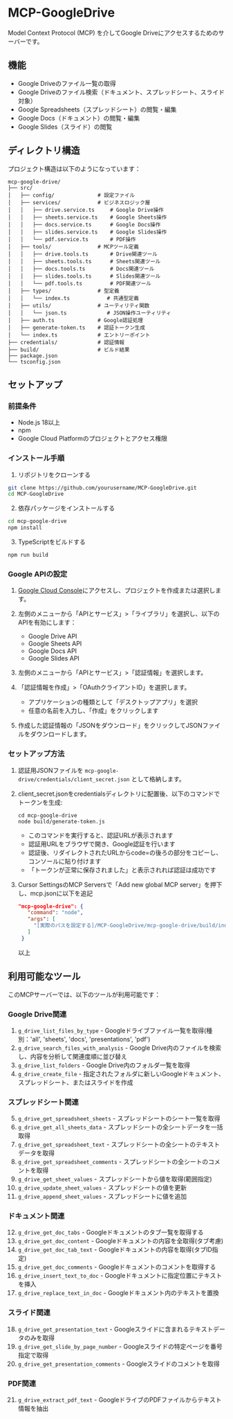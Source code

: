 # MCP-GoogleDrive

Model Context Protocol (MCP) を介してGoogle Driveにアクセスするためのサーバーです。

## 機能

- Google Driveのファイル一覧の取得
- Google Driveのファイル検索（ドキュメント、スプレッドシート、スライド対象）
- Google Spreadsheets（スプレッドシート）の閲覧・編集
- Google Docs（ドキュメント）の閲覧・編集
- Google Slides（スライド）の閲覧

## ディレクトリ構造

プロジェクト構造は以下のようになっています：

```
mcp-google-drive/
├── src/
│   ├── config/              # 設定ファイル
│   ├── services/            # ビジネスロジック層
│   │   ├── drive.service.ts     # Google Drive操作
│   │   ├── sheets.service.ts    # Google Sheets操作
│   │   ├── docs.service.ts      # Google Docs操作
│   │   ├── slides.service.ts    # Google Slides操作
│   │   └── pdf.service.ts       # PDF操作
│   ├── tools/               # MCPツール定義
│   │   ├── drive.tools.ts       # Drive関連ツール
│   │   ├── sheets.tools.ts      # Sheets関連ツール
│   │   ├── docs.tools.ts        # Docs関連ツール
│   │   ├── slides.tools.ts      # Slides関連ツール
│   │   └── pdf.tools.ts         # PDF関連ツール
│   ├── types/               # 型定義
│   │   └── index.ts            # 共通型定義
│   ├── utils/               # ユーティリティ関数
│   │   └── json.ts             # JSON操作ユーティリティ
│   ├── auth.ts              # Google認証処理
│   ├── generate-token.ts    # 認証トークン生成
│   └── index.ts             # エントリーポイント
├── credentials/             # 認証情報
├── build/                   # ビルド結果
├── package.json
└── tsconfig.json
```


## セットアップ

### 前提条件

- Node.js 18以上
- npm
- Google Cloud Platformのプロジェクトとアクセス権限

### インストール手順

1. リポジトリをクローンする

```bash
git clone https://github.com/yourusername/MCP-GoogleDrive.git
cd MCP-GoogleDrive
```

2. 依存パッケージをインストールする

```bash
cd mcp-google-drive
npm install
```

3. TypeScriptをビルドする

```bash
npm run build
```

### Google APIの設定

1. [Google Cloud Console](https://console.cloud.google.com/)にアクセスし、プロジェクトを作成または選択します。

2. 左側のメニューから「APIとサービス」>「ライブラリ」を選択し、以下のAPIを有効にします：
   - Google Drive API
   - Google Sheets API
   - Google Docs API
   - Google Slides API

3. 左側のメニューから「APIとサービス」>「認証情報」を選択します。

4. 「認証情報を作成」>「OAuthクライアントID」を選択します。
   - アプリケーションの種類として「デスクトップアプリ」を選択
   - 任意の名前を入力し、「作成」をクリックします

5. 作成した認証情報の「JSONをダウンロード」をクリックしてJSONファイルをダウンロードします。

### セットアップ方法

1. 認証用JSONファイルを `mcp-google-drive/credentials/client_secret.json` として格納します。

2. client_secret.jsonをcredentialsディレクトリに配置後、以下のコマンドでトークンを生成:
   ```
   cd mcp-google-drive
   node build/generate-token.js
   ```
   - このコマンドを実行すると、認証URLが表示されます
   - 認証用URLをブラウザで開き、Google認証を行います
   - 認証後、リダイレクトされたURLからcode=の後ろの部分をコピーし、コンソールに貼り付けます
   - 「トークンが正常に保存されました」と表示されれば認証は成功です

3. Cursor SettingsのMCP Serversで「Add new global MCP server」を押下し、mcp.jsonに以下を追記
   ```json
   "mcp-google-drive": {
      "command": "node",
      "args": [
        "[実際のパスを設定する]/MCP-GoogleDrive/mcp-google-drive/build/index.js"
      ]
    }
   ```
   以上

## 利用可能なツール

このMCPサーバーでは、以下のツールが利用可能です：

### Google Drive関連

1. `g_drive_list_files_by_type` - Googleドライブファイル一覧を取得(種別：'all', 'sheets', 'docs', 'presentations', 'pdf')
2. `g_drive_search_files_with_analysis` - Google Drive内のファイルを検索し、内容を分析して関連度順に並び替え
3. `g_drive_list_folders` - Google Drive内のフォルダ一覧を取得
4. `g_drive_create_file` - 指定されたフォルダに新しいGoogleドキュメント、スプレッドシート、またはスライドを作成

### スプレッドシート関連

5. `g_drive_get_spreadsheet_sheets` - スプレッドシートのシート一覧を取得
6. `g_drive_get_all_sheets_data` - スプレッドシートの全シートデータを一括取得
7. `g_drive_get_spreadsheet_text` - スプレッドシートの全シートのテキストデータを取得
8. `g_drive_get_spreadsheet_comments` - スプレッドシートの全シートのコメントを取得
9. `g_drive_get_sheet_values` - スプレッドシートから値を取得(範囲指定)
10. `g_drive_update_sheet_values` - スプレッドシートの値を更新
11. `g_drive_append_sheet_values` - スプレッドシートに値を追加

### ドキュメント関連

12. `g_drive_get_doc_tabs` - Googleドキュメントのタブ一覧を取得する
13. `g_drive_get_doc_content` - Googleドキュメントの内容を全取得(タブ考慮)
14. `g_drive_get_doc_tab_text` - Googleドキュメントの内容を取得(タブID指定)
15. `g_drive_get_doc_comments` - Googleドキュメントのコメントを取得する
16. `g_drive_insert_text_to_doc` - Googleドキュメントに指定位置にテキストを挿入
17. `g_drive_replace_text_in_doc` - Googleドキュメント内のテキストを置換

### スライド関連

18. `g_drive_get_presentation_text` - Googleスライドに含まれるテキストデータのみを取得
19. `g_drive_get_slide_by_page_number` - Googleスライドの特定ページを番号指定で取得
20. `g_drive_get_presentation_comments` - Googleスライドのコメントを取得

### PDF関連

21. `g_drive_extract_pdf_text` - GoogleドライブのPDFファイルからテキスト情報を抽出

